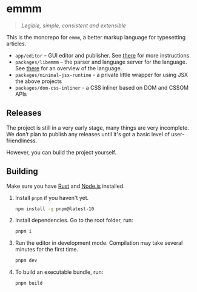 # emmm

> *Legible, simple, consistent and extensible*

This is the monorepo for `emmm`, a better markup language for typesetting articles.

- `app/editor` – GUI editor and publisher. See [there](./apps/editor/README.md) for more instructions.
- `packages/libemmm` – the parser and language server for the language. See [there](packages/libemmm/README.md) for an overview of the language.
- `packages/minimal-jsx-runtime` - a private little wrapper for using JSX the above projects
- `packages/dom-css-inliner` - a CSS inliner based on DOM and CSSOM APIs

## Releases

The project is still in a very early stage, many things are very incomplete. We don't plan to publish any releases until it's got a basic level of user-friendliness.

However, you can build the project yourself.

## Building

Make sure you have [Rust](https://rust-lang.org/tools/install/) and [Node.js](https://nodejs.org/en/download) installed.

1. Install `pnpm` if you haven't yet.

   ```bash
   npm install -g pnpm@latest-10
   ```

2. Install dependencies. Go to the root folder, run:

   ```bash
   pnpm i
   ```

3. Run the editor in development mode. Compilation may take several minutes for the first time.

   ```bash
   pnpm dev
   ```

4. To build an executable bundle, run:
   
   ```bash
   pnpm build
   ```